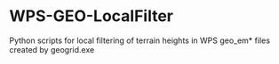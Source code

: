 # WPS-GEO-LocalFilter
Python scripts for local filtering of terrain heights in WPS  geo_em* files created by geogrid.exe
